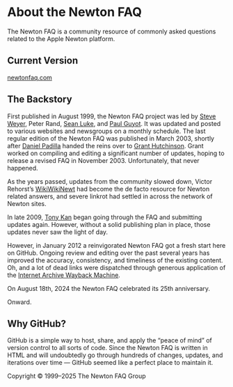 
# About the Newton FAQ

The Newton FAQ is a community resource of commonly asked questions related to the Apple Newton platform.

## Current Version

[newtonfaq.com](https://newtonfaq.com/)

## The Backstory

First published in August 1999, the Newton FAQ project was led by [Steve Weyer](https://communicrossings.com/html/newton/), Peter Rand, [Sean Luke](https://cs.gmu.edu/~sean/), and [Paul Guyot](https://www.kallisys.com/). It was updated and posted to various websites and newsgroups on a monthly schedule. The last regular edition of the Newton FAQ was published in March 2003, shortly after [Daniel Padilla](http://dev.newtontalk.net/dpadilla/) handed the reins over to [Grant Hutchinson](https://splorp.com/). Grant worked on compiling and editing a significant number of updates, hoping to release a revised FAQ in November 2003. Unfortunately, that never happened.

As the years passed, updates from the community slowed down, Victor Rehorst’s [WikiWikiNewt](http://tools.unna.org/wikiwikinewt/) had become the de facto resource for Newton related answers, and severe linkrot had settled in across the network of Newton sites.

In late 2009, [Tony Kan](https://myapplenewton.blogspot.com/) began going through the FAQ and submitting updates again. However, without a solid publishing plan in place, those updates never saw the light of day.

However, in January 2012 a reinvigorated Newton FAQ got a fresh start here on GitHub. Ongoing review and editing over the past several years has improved the accuracy, consistency, and timeliness of the existing content. Oh, and a lot of dead links were dispatched through generous application of the [Internet Archive Wayback Machine](https://web.archive.org/).

On August 18th, 2024 the Newton FAQ celebrated its 25th anniversary.

Onward.

## Why GitHub?

GitHub is a simple way to host, share, and apply the “peace of mind” of version control to all sorts of code. Since the Newton FAQ is written in HTML and will undoubtedly go through hundreds of changes, updates, and iterations over time — GitHub seemed like a perfect place to maintain it.


Copyright © 1999–2025 The Newton FAQ Group
